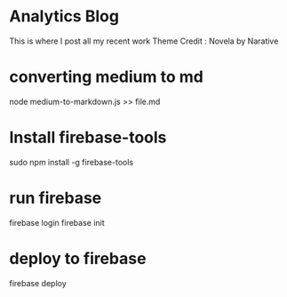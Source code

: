 # Analytics Blog
This is where I post all my recent work
Theme Credit : Novela by Narative 

# converting medium to md 
node medium-to-markdown.js >> file.md

# Install firebase-tools
sudo npm install -g firebase-tools

# run firebase
firebase login
firebase init

# deploy to firebase
firebase deploy
